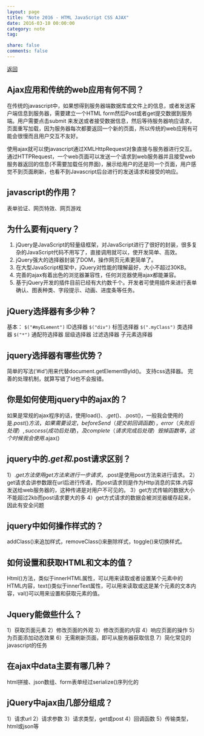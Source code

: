```yaml
---
layout: page
title: "Note 2016 - HTML JavaScript CSS AJAX"
date: 2016-03-10 00:00:00
category: note
tag:

share: false
comments: false
---
```


[返回](/note2016)

## Ajax应用和传统的web应用有何不同？
在传统的javascript中，如果想得到服务器端数据库或文件上的信息，或者发送客户端信息到服务器，需要建立一个HTML form然后Post或者get提交数据到服务端。用户需要点击submit 来发送或者接受数据信息，然后等待服务器响应请求，页面重写加载，因为服务器每次都要返回一个新的页面，所以传统的web应用有可能会很慢而且用户交互不友好。

使用ajax就可以使javascript通过XMLHttpRequest对象直接与服务器进行交互。通过HTTPRequest，一个web页面可以发送一个请求到web服务器并且接受web服务器返回的信息(不需要加载任何界面)，展示给用户的还是同一个页面，用户感觉不到页面刷新，也看不到Javascript后台进行的发送请求和接受的响应。

## javascript的作用？
表单验证、网页特效、网页游戏

## 为什么要有jquery？
1. jQuery是JavaScript的轻量级框架，对JavaScript进行了很好的封装，很多复杂的JavaScript代码不用写了，直接调用就可以，使开发简单、高效。
2. jQuery强大的选择器封装了DOM，操作网页元素更简单了。
3. 在大型JavaScript框架中，jQuery对性能的理解最好，大小不超过30KB。
4. 完善的ajax有着出色的浏览器兼容性，任何浏览器使用ajax都能兼容。
5. 基于jQuery开发的插件目前已经有大约数千个。开发者可使用插件来进行表单确认、图表种类、字段提示、动画、进度条等任务。

## jQuery选择器有多少种？
基本：
`$("#myELement")`  ID选择器
`$("div")`           标签选择器
`$(".myClass")`     类选择器
`$("*")`            通配符选择器
层级选择器
过滤选择器
子元素选择器

## jquery选择器有哪些优势？
简单的写法(‘#id’)用来代替document.getElementById()。
支持css选择器。
完善的处理机制，就算写错了Id也不会报错。

## 你是如何使用jquery中的ajax的？
如果是常规的ajax程序的话，使用load()、$.get()、$.post()，一般我会使用的是$.post()方法，如果需要设定，beforeSend（提交前回调函数），error（失败后处理）,success(成功后处理)，及complete（请求完成后处理）毁掉函数等，这个时候我会使用$.ajax()

## jquery中的$.get和$.post请求区别？
1）$.get方法使用get方法来进行一步请求，$.post是使用post方法来进行请求。
2）get请求会讲参数跟在url后进行传递，而post请求则是作为Http消息的实体.内容发送给web服务器的，这种传递是对用户不可见的。
3）get方式传输的数据大小不能超过2kb而post请求要大的多
4）get方式请求的数据会被浏览器缓存起来，因此有安全问题

## jquery中如何操作样式的？
addClass()来追加样式，removeClass()来删除样式，toggle()来切换样式。

## 如何设置和获取HTML和文本的值？
Html()方法，类似于innerHTML属性，可以用来读取或者设置某个元素中的HTML内容，text()类似于innerText属性，可以用来读取或这是某个元素的文本内容，val()可以用来设置和获取元素的值。

## Jquery能做些什么？
1）获取页面元素
2）修改页面的外观
3）修改页面的内容
4）响应页面的操作
5）为页面添加动态效果
6）无需刷新页面，即可从服务器获取信息
7）简化常见的javascript的任务

## 在ajax中data主要有哪几种？
html拼接、json数组、form表单经过serialize()序列化的

## jQuery中ajax由几部分组成？
1）请求url
2）请求参数
3）请求类型，get或post
4）回调函数
5）传输类型，html或json等
